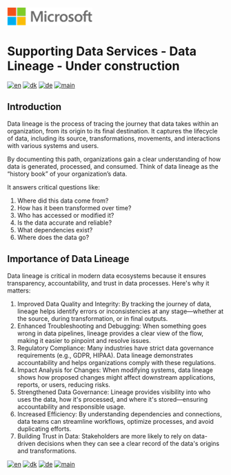 ![microsoft](../../images/microsoft.png)

# Supporting Data Services - Data Lineage - Under construction

[![en](https://img.shields.io/badge/lang-en-blue.svg)](DataLineage.md)
[![dk](https://img.shields.io/badge/lang-da-red.svg)](DataLineage-da.md)
[![de](https://img.shields.io/badge/lang-de-yellow.svg)](DataLineage-de.md)
[![main](https://img.shields.io/badge/main-document-green.svg)](../../README.md)

## Introduction

Data lineage is the process of tracing the journey that data takes within an organization, from its origin to its final destination.
It captures the lifecycle of data, including its source, transformations, movements, and interactions with various systems and users.

By documenting this path, organizations gain a clear understanding of how data is generated, processed, and consumed. 
Think of data lineage as the “history book” of your organization’s data. 

It answers critical questions like:

1) Where did this data come from?
2) How has it been transformed over time?
3) Who has accessed or modified it?
4) Is the data accurate and reliable?
5) What dependencies exist?
6) Where does the data go?

## Importance of Data Lineage

Data lineage is critical in modern data ecosystems because it ensures transparency, accountability, and trust in data processes. Here's why it matters:

1) Improved Data Quality and Integrity: By tracking the journey of data, lineage helps identify errors or inconsistencies at any stage—whether at the source, during transformation, or in final outputs.
2) Enhanced Troubleshooting and Debugging: When something goes wrong in data pipelines, lineage provides a clear view of the flow, making it easier to pinpoint and resolve issues.
3) Regulatory Compliance: Many industries have strict data governance requirements (e.g., GDPR, HIPAA). Data lineage demonstrates accountability and helps organizations comply with these regulations.
4) Impact Analysis for Changes: When modifying systems, data lineage shows how proposed changes might affect downstream applications, reports, or users, reducing risks.
5) Strengthened Data Governance: Lineage provides visibility into who uses the data, how it's processed, and where it's stored—ensuring accountability and responsible usage.
6) Increased Efficiency: By understanding dependencies and connections, data teams can streamline workflows, optimize processes, and avoid duplicating efforts.
7) Building Trust in Data: Stakeholders are more likely to rely on data-driven decisions when they can see a clear record of the data's origins and transformations.

[![en](https://img.shields.io/badge/lang-en-blue.svg)](DataLineage.md)
[![dk](https://img.shields.io/badge/lang-da-red.svg)](DataLineage-da.md)
[![de](https://img.shields.io/badge/lang-de-yellow.svg)](DataLineage-de.md)
[![main](https://img.shields.io/badge/main-document-green.svg)](../../README.md)